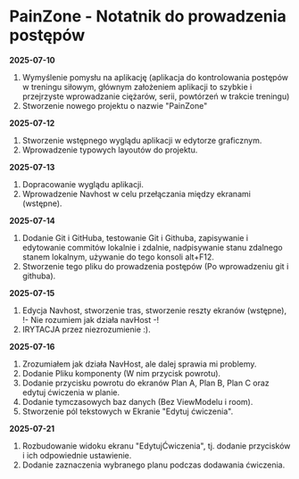 # PainZone - Notatnik do prowadzenia postępów 




**2025-07-10**
1. Wymyślenie pomysłu na aplikację (aplikacja do kontrolowania postępów w treningu siłowym, głównym
założeniem aplikacji to szybkie i przejrzyste wprowadzanie ciężarów, serii, powtórzeń w trakcie
treningu)
2. Stworzenie nowego projektu o nazwie "PainZone"


**2025-07-12**
1. Stworzenie wstępnego wyglądu aplikacji w edytorze graficznym.
2. Wprowadzenie typowych layoutów do projektu.


**2025-07-13**
1. Dopracowanie wyglądu aplikacji.
2. Wprowadzenie Navhost w celu przełączania między ekranami (wstępne).


**2025-07-14**
1. Dodanie Git i GitHuba, testowanie Git i Githuba, zapisywanie i edytowanie commitów lokalnie i
   zdalnie, nadpisywanie stanu zdalnego stanem lokalnym, używanie do tego konsoli alt+F12.
2. Stworzenie tego pliku do prowadzenia postępów (Po wprowadzeniu git i githuba).


**2025-07-15**
1. Edycja Navhost, stworzenie tras, stworzenie reszty ekranów (wstępne), 
!- Nie rozumiem jak działa navHost -!
2. IRYTACJA przez niezrozumienie :).


**2025-07-16**
1. Zrozumiałem jak działa NavHost, ale dalej sprawia mi problemy.
2. Dodanie Pliku komponenty (W nim przycisk powrotu).
3. Dodanie przycisku powrotu do ekranów Plan A, Plan B, Plan C oraz edytuj ćwiczenia w planie.
4. Dodanie tymczasowych baz danych (Bez ViewModelu i room).
5. Stworzenie pól tekstowych w Ekranie "Edytuj ćwiczenia".


**2025-07-21**
1. Rozbudowanie widoku ekranu "EdytujĆwiczenia", tj. dodanie przycisków i ich odpowiednie
   ustawienie.
2. Dodanie zaznaczenia wybranego planu podczas dodawania ćwiczenia.
